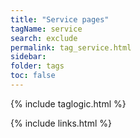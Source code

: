 ```yaml
---
title: "Service pages"
tagName: service
search: exclude
permalink: tag_service.html
sidebar:
folder: tags
toc: false
---
```

{% include taglogic.html %}

{% include links.html %}
